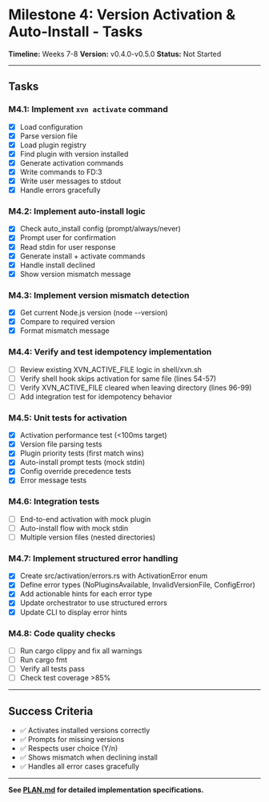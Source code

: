 # Milestone 4: Version Activation & Auto-Install - Tasks

**Timeline:** Weeks 7-8
**Version:** v0.4.0-v0.5.0
**Status:** Not Started

---

## Tasks

### M4.1: Implement `xvn activate` command
- [x] Load configuration
- [x] Parse version file
- [x] Load plugin registry
- [x] Find plugin with version installed
- [x] Generate activation commands
- [x] Write commands to FD:3
- [x] Write user messages to stdout
- [x] Handle errors gracefully

### M4.2: Implement auto-install logic
- [x] Check auto_install config (prompt/always/never)
- [x] Prompt user for confirmation
- [x] Read stdin for user response
- [x] Generate install + activate commands
- [x] Handle install declined
- [x] Show version mismatch message

### M4.3: Implement version mismatch detection
- [x] Get current Node.js version (node --version)
- [x] Compare to required version
- [x] Format mismatch message

### M4.4: Verify and test idempotency implementation
- [ ] Review existing XVN_ACTIVE_FILE logic in shell/xvn.sh
- [ ] Verify shell hook skips activation for same file (lines 54-57)
- [ ] Verify XVN_ACTIVE_FILE cleared when leaving directory (lines 96-99)
- [ ] Add integration test for idempotency behavior

### M4.5: Unit tests for activation
- [x] Activation performance test (<100ms target)
- [x] Version file parsing tests
- [x] Plugin priority tests (first match wins)
- [x] Auto-install prompt tests (mock stdin)
- [x] Config override precedence tests
- [x] Error message tests

### M4.6: Integration tests
- [ ] End-to-end activation with mock plugin
- [ ] Auto-install flow with mock stdin
- [ ] Multiple version files (nested directories)

### M4.7: Implement structured error handling
- [x] Create src/activation/errors.rs with ActivationError enum
- [x] Define error types (NoPluginsAvailable, InvalidVersionFile, ConfigError)
- [x] Add actionable hints for each error type
- [x] Update orchestrator to use structured errors
- [x] Update CLI to display error hints

### M4.8: Code quality checks
- [ ] Run cargo clippy and fix all warnings
- [ ] Run cargo fmt
- [ ] Verify all tests pass
- [ ] Check test coverage >85%

---

## Success Criteria

- ✅ Activates installed versions correctly
- ✅ Prompts for missing versions
- ✅ Respects user choice (Y/n)
- ✅ Shows mismatch when declining install
- ✅ Handles all error cases gracefully

---

**See [PLAN.md](./PLAN.md) for detailed implementation specifications.**
